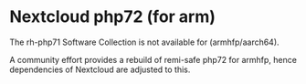 Nextcloud php72 (for arm)
=========================

The rh-php71 Software Collection is not available for (armhfp/aarch64).

A community effort provides a rebuild of remi-safe php72 for armhfp,
hence dependencies of Nextcloud are adjusted to this.
